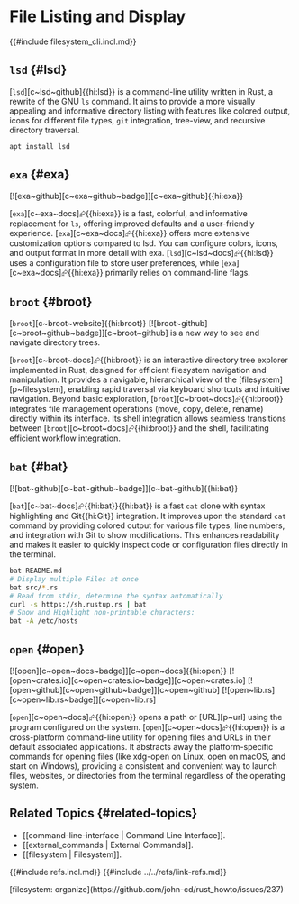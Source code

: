 # File Listing and Display

{{#include filesystem_cli.incl.md}}

## `lsd` {#lsd}

[`lsd`][c~lsd~github]{{hi:lsd}} is a command-line utility written in Rust, a rewrite of the GNU `ls` command. It aims to provide a more visually appealing and informative directory listing with features like colored output, icons for different file types, `git` integration, tree-view, and recursive directory traversal.

```sh
apt install lsd
```

## `exa` {#exa}

[![exa~github][c~exa~github~badge]][c~exa~github]{{hi:exa}}

[`exa`][c~exa~docs]⮳{{hi:exa}} is a fast, colorful, and informative replacement for `ls`, offering improved defaults and a user-friendly experience. [`exa`][c~exa~docs]⮳{{hi:exa}} offers more extensive customization options compared to lsd. You can configure colors, icons, and output format in more detail with exa. [`lsd`][c~lsd~docs]⮳{{hi:lsd}} uses a configuration file to store user preferences, while [`exa`][c~exa~docs]⮳{{hi:exa}} primarily relies on command-line flags.

## `broot` {#broot}

[`broot`][c~broot~website]{{hi:broot}} [![broot~github][c~broot~github~badge]][c~broot~github] is a new way to see and navigate directory trees.

[`broot`][c~broot~docs]⮳{{hi:broot}} is an interactive directory tree explorer implemented in Rust, designed for efficient filesystem navigation and manipulation. It provides a navigable, hierarchical view of the [filesystem][p~filesystem], enabling rapid traversal via keyboard shortcuts and intuitive navigation. Beyond basic exploration, [`broot`][c~broot~docs]⮳{{hi:broot}} integrates file management operations (move, copy, delete, rename) directly within its interface. Its shell integration allows seamless transitions between [`broot`][c~broot~docs]⮳{{hi:broot}} and the shell, facilitating efficient workflow integration.

## `bat` {#bat}

[![bat~github][c~bat~github~badge]][c~bat~github]{{hi:bat}}

[`bat`][c~bat~docs]⮳{{hi:bat}}{{hi:bat}} is a fast `cat` clone with syntax highlighting and Git{{hi:Git}} integration. It improves upon the standard `cat` command by providing colored output for various file types, line numbers, and integration with Git to show modifications. This enhances readability and makes it easier to quickly inspect code or configuration files directly in the terminal.

```sh
bat README.md
# Display multiple Files at once
bat src/*.rs
# Read from stdin, determine the syntax automatically
curl -s https://sh.rustup.rs | bat
# Show and Highlight non-printable characters:
bat -A /etc/hosts
```

## `open` {#open}

[![open][c~open~docs~badge]][c~open~docs]{{hi:open}}
[![open~crates.io][c~open~crates.io~badge]][c~open~crates.io]
[![open~github][c~open~github~badge]][c~open~github]
[![open~lib.rs][c~open~lib.rs~badge]][c~open~lib.rs]

[`open`][c~open~docs]⮳{{hi:open}} opens a path or [URL][p~url] using the program configured on the system. [`open`][c~open~docs]⮳{{hi:open}} is a cross-platform command-line utility for opening files and URLs in their default associated applications. It abstracts away the platform-specific commands for opening files (like xdg-open on Linux, open on macOS, and start on Windows), providing a consistent and convenient way to launch files, websites, or directories from the terminal regardless of the operating system.

## Related Topics {#related-topics}

- [[command-line-interface | Command Line Interface]].
- [[external_commands | External Commands]].
- [[filesystem | Filesystem]].

{{#include refs.incl.md}}
{{#include ../../refs/link-refs.md}}

<div class="hidden">
[filesystem: organize](https://github.com/john-cd/rust_howto/issues/237)
</div>
